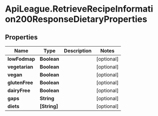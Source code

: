 # ApiLeague.RetrieveRecipeInformation200ResponseDietaryProperties

## Properties

Name | Type | Description | Notes
------------ | ------------- | ------------- | -------------
**lowFodmap** | **Boolean** |  | [optional] 
**vegetarian** | **Boolean** |  | [optional] 
**vegan** | **Boolean** |  | [optional] 
**glutenFree** | **Boolean** |  | [optional] 
**dairyFree** | **Boolean** |  | [optional] 
**gaps** | **String** |  | [optional] 
**diets** | **[String]** |  | [optional] 


